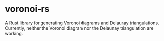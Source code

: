 # voronoi-rs
A Rust library for generating Voronoi diagrams and Delaunay triangulations. Currently, neither the Voronoi diagram nor the Delaunay triangulation are working.
